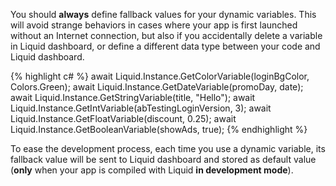 
You should **always** define fallback values for your dynamic variables. This will avoid strange behaviors in cases where your app is first launched without an Internet connection, but also if you accidentally delete a variable in Liquid dashboard, or define a different data type between your code and Liquid dashboard.

{% highlight c# %}
await Liquid.Instance.GetColorVariable(loginBgColor, Colors.Green);
await Liquid.Instance.GetDateVariable(promoDay, date);
await Liquid.Instance.GetStringVariable(title, "Hello");
await Liquid.Instance.GetIntVariable(abTestingLoginVersion, 3);
await Liquid.Instance.GetFloatVariable(discount, 0.25);
await Liquid.Instance.GetBooleanVariable(showAds, true);
{% endhighlight %}

To ease the development process, each time you use a dynamic variable, its fallback value will be sent to Liquid dashboard and stored as default value (**only** when your app is compiled with Liquid **in development mode**).
